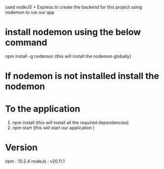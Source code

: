 used nodeJS + Express to create the backend for this project 
using nodemon to run our app
# install nodemon using the below command 
npm install -g nodemon (this will install the nodemon globally)

# If nodemon is not installed install the nodemon 
# To the application 
1. npm install (this will install all the required dependencies)
2. npm start (this will start our application )

# Version 
npm : 10.2.4
nodeJs : v20.11.1